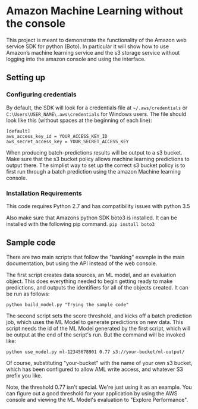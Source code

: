 # Amazon Machine Learning without the console

This project is meant to demonstrate the functionality of the Amazon web service SDK for python (Boto). In particular it will show how to use Amazon’s machine learning service and the s3 storage service without logging into the amazon console and using the interface. 


## Setting up

### Configuring credentials

By default, the SDK will look for a credentials file at `~/.aws/credentials` or
`C:\Users\USER_NAME\.aws\credentials` for Windows users.
The file should look like this (without spaces at the beginning of each line):

    [default]
    aws_access_key_id = YOUR_ACCESS_KEY_ID
    aws_secret_access_key = YOUR_SECRET_ACCESS_KEY
    
When producing batch-predictions results will be output to a s3 bucket. Make sure that the s3 bucket policy allows machine learning predictions to output there. The simplist way to set up the correct s3 bucket policy is to first run through a batch prediction using the amazon Machine learning console.   
 
### Installation Requirements

This code requires Python 2.7 and has compatibility issues with python 3.5

Also make sure that Amazons python SDK boto3 is installed. It can be installed with the following pip command. 
   `pip install boto3`

## Sample code

There are two main scripts that follow the "banking" example in the
main documentation, but using the API instead of the web console.

The first script creates data sources, an ML model, and an evaluation
object.  This does everything needed to begin getting ready to make
predictions, and outputs the identifiers for all of the objects created.
It can be run as follows:

    python build_model.py "Trying the sample code"

The second script sets the score threshold, and kicks off a batch
prediction job, which uses the ML Model to generate predictions on
new data.  This script needs the id of the ML Model generated by
the first script, which will be output at the end of the script's
run.  But the command will be invoked like:

    python use_model.py ml-12345678901 0.77 s3://your-bucket/ml-output/

Of course, substituting "your-bucket" with the name of your own s3 bucket,
which has been configured to allow AML write access, and whatever S3 prefix
you like.

Note, the threshold 0.77 isn't special.  We're just using it as
an example.  You can figure out a good threshold for your application
by using the AWS console and viewing the ML Model's evaluation to
"Explore Performance".
